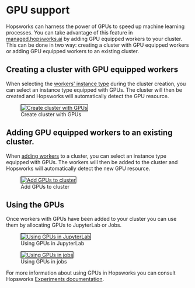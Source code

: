 # GPU support
Hopsworks can harness the power of GPUs to speed up machine learning processes. You can take advantage of this feature in [managed.hopsworks.ai](https://managed.hopsworks.ai) by adding GPU equipped workers to your cluster. This can be done in two way: creating a cluster with GPU equipped workers or adding GPU equipped workers to an existing cluster.

## Creating a cluster with GPU equipped workers
When selecting the [workers' instance type](../aws/cluster_creation.md#step-3-workers-configuration) during the cluster creation, you can select an instance type equipped with GPUs. The cluster will then be created and Hopsworks will automatically detect the GPU resource.

<p align="center">
  <figure>
    <a  href="../../../assets/images/setup_installation/managed/common/create-gpu.png">
      <img style="border: 1px solid #000" src="../../../assets/images/setup_installation/managed/common/create-gpu.png" alt="Create cluster with GPUs">
    </a>
    <figcaption>Create cluster with GPUs</figcaption>
  </figure>
</p>

## Adding GPU equipped workers to an existing cluster.
When [adding workers](adding_removing_workers.md#adding-workers) to a cluster, you can select an instance type equipped with GPUs. The workers will then be added to the cluster and Hopsworks will automatically detect the new GPU resource.

<p align="center">
  <figure>
    <a  href="../../../assets/images/setup_installation/managed/common/add-gpu.png">
      <img style="border: 1px solid #000" src="../../../assets/images/setup_installation/managed/common/add-gpu.png" alt="Add GPUs to cluster">
    </a>
    <figcaption>Add GPUs to cluster</figcaption>
  </figure>
</p>

## Using the GPUs
Once workers with GPUs have been added to your cluster you can use them by allocating GPUs to JupyterLab or Jobs.

<p align="center">
  <figure>
    <a  href="../../../assets/images/setup_installation/managed/common/gpu-jupyter.png">
      <img style="border: 1px solid #000" src="../../../assets/images/setup_installation/managed/common/gpu-jupyter.png" alt="Using GPUs in JupyterLab">
    </a>
    <figcaption>Using GPUs in JupyterLab</figcaption>
  </figure>
</p>

<p align="center">
  <figure>
    <a  href="../../../assets/images/setup_installation/managed/common/gpu-jobs.png">
      <img style="border: 1px solid #000" src="../../../assets/images/setup_installation/managed/common/gpu-jobs.png" alt="Using GPUs in jobs">
    </a>
    <figcaption>Using GPUs in jobs</figcaption>
  </figure>
</p>

For more information about using GPUs in Hopsworks you can consult Hopsworks [Experiments documentation](https://hopsworks.readthedocs.io/en/stable/hopsml/experiment.html).
